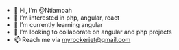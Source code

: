 - 👋 Hi, I’m @Ntiamoah
- 👀 I’m interested in php, angular, react
- 🌱 I’m currently learning angular
- 💞️ I’m looking to collaborate on angular and php projects
- 📫 Reach me via myrockerjet@gmail.com

<!---
Ntiamoah/Ntiamoah is a ✨ special ✨ repository because its `README.md` (this file) appears on your GitHub profile.
You can click the Preview link to take a look at your changes.
--->
